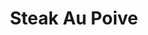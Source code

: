 ---
title: Steak Au Poive
time: 40Min
layout: /layouts/recipe.njk
txcolor: 498D37
bgcolor: CD8923
---